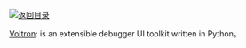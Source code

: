 [![返回目录](https://parg.co/UGo)](https://github.com/wxyyxc1992/Awesome-Reference) 
 
 
[Voltron](https://github.com/snare/voltron): is an extensible debugger UI toolkit written in Python。